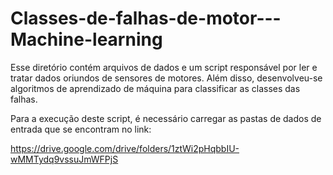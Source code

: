 # Classes-de-falhas-de-motor---Machine-learning
Esse diretório contém arquivos de dados e um script responsável por ler e tratar dados oriundos de sensores de motores. Além disso, desenvolveu-se algoritmos de aprendizado de máquina para classificar as classes das falhas. 


Para a execução deste script, é necessário carregar as pastas de dados de entrada que se encontram no link:

https://drive.google.com/drive/folders/1ztWi2pHqbbIU-wMMTydq9vssuJmWFPjS

